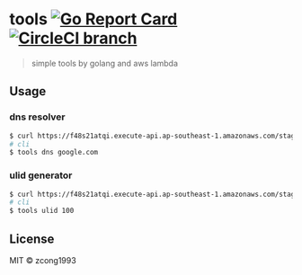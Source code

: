 # tools [![Go Report Card](https://goreportcard.com/badge/github.com/zcong1993/tools)](https://goreportcard.com/report/github.com/zcong1993/tools) [![CircleCI branch](https://img.shields.io/circleci/project/github/zcong1993/tools/master.svg)](https://circleci.com/gh/zcong1993/tools/tree/master)



> simple tools by golang and aws lambda

## Usage

### dns resolver
```sh
$ curl https://f48s21atqi.execute-api.ap-southeast-1.amazonaws.com/staging/dns?d=google.com
# cli
$ tools dns google.com
```

### ulid generator
```sh
$ curl https://f48s21atqi.execute-api.ap-southeast-1.amazonaws.com/staging/ulid?n=10
# cli
$ tools ulid 100
```

## License

MIT &copy; zcong1993
